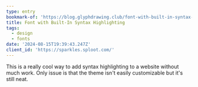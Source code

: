 ```yaml
---
type: entry
bookmark-of: 'https://blog.glyphdrawing.club/font-with-built-in-syntax-highlighting/'
title: Font with Built-In Syntax Highlighting
tags:
  - design
  - fonts
date: '2024-08-15T19:39:43.247Z'
client_id: 'https://sparkles.sploot.com/'
---
```

This is a really cool way to add syntax highlighting to a website without much work. Only issue is that the theme isn't easily customizable but it's still neat.

